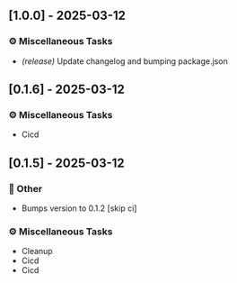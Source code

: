 ## [1.0.0] - 2025-03-12

### ⚙️ Miscellaneous Tasks

- *(release)* Update changelog and bumping package.json

<!-- generated by git-cliff -->
## [0.1.6] - 2025-03-12

### ⚙️ Miscellaneous Tasks

- Cicd

<!-- generated by git-cliff -->
## [0.1.5] - 2025-03-12

### 💼 Other

- Bumps version to 0.1.2 [skip ci]

### ⚙️ Miscellaneous Tasks

- Cleanup
- Cicd
- Cicd

<!-- generated by git-cliff -->
